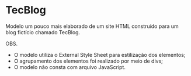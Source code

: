 # TecBlog

Modelo um pouco mais elaborado de um site HTML construído para um blog fictício chamado TecBlog.

OBS.
 * O modelo utiliza o External Style Sheet para estilização dos elementos;
 * O agrupamento dos elementos foi realizado por meio de divs;
 * O modelo não consta com arquivo JavaScript.
